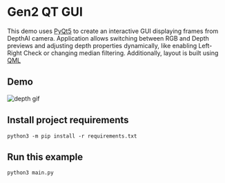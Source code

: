# Gen2 QT GUI

This demo uses [PyQt5](https://pypi.org/project/PyQt5/) to create an interactive GUI displaying frames from DepthAI camera. 
Application allows switching between RGB and Depth previews and adjusting depth properties dynamically, like enabling Left-Right Check or changing median filtering.
Additionally, layout is built using [QML](https://doc.qt.io/qt-5/qtqml-index.html)

## Demo

![depth gif](https://user-images.githubusercontent.com/5244214/151853892-1820f30e-22cd-49a4-9a10-b20970296e4d.gif)

## Install project requirements

```
python3 -m pip install -r requirements.txt
```

## Run this example

```
python3 main.py
```